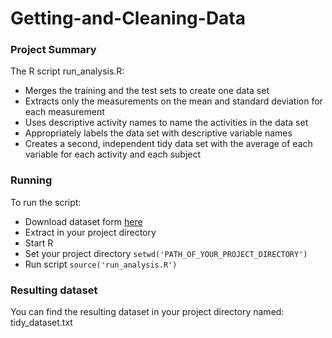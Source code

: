 Getting-and-Cleaning-Data
=========================

### Project Summary
The R script run_analysis.R:
* Merges the training and the test sets to create one data set
* Extracts only the measurements on the mean and standard deviation for each measurement
* Uses descriptive activity names to name the activities in the data set
* Appropriately labels the data set with descriptive variable names
* Creates a second, independent tidy data set with the average of each variable for each activity and each subject

### Running
To run the script:
* Download dataset form [here](https://d396qusza40orc.cloudfront.net/getdata%2Fprojectfiles%2FUCI%20HAR%20Dataset.zip)
* Extract in your project directory
* Start R
* Set your project directory `setwd('PATH_OF_YOUR_PROJECT_DIRECTORY')`
* Run script `source('run_analysis.R')`

### Resulting dataset
You can find the resulting dataset in your project directory named: tidy_dataset.txt